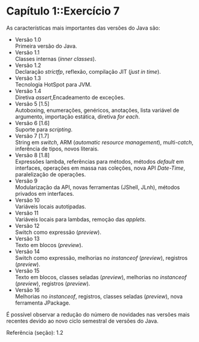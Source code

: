 # Capítulo 1::Exercício 7

As características mais importantes das versões do Java são:

- Versão 1.0<br/>Primeira versão do Java.
- Versão 1.1<br/>Classes internas (*inner classes*).
- Versão 1.2<br/>Declaração *strictfp*, reflexão, compilação JIT (*just in time*).
- Versão 1.3<br/>Tecnologia HotSpot para JVM.
- Versão 1.4<br/>Diretiva *assert*,Encadeamento de exceções.
- Versão 5 [1.5]<br/>Autoboxing, enumerações, genéricos, anotações, lista variável de argumento, importação estática, diretiva *for each*.
- Versão 6 [1.6]<br/> Suporte para *scripting*.
- Versão 7 [1.7]<br/> String em *switch*, ARM (*automatic resource management*), multi-*catch*, inferência de tipos, novos literais.
- Versão 8 [1.8]<br/> Expressões lambda, referências para métodos, métodos *default* em interfaces, operações em massa nas coleções, nova API *Date-Time*, paralelização de operações.
- Versão 9<br/> Modularização da API, novas ferramentas (JShell, JLnh), métodos privados em interfaces.
- Versão 10<br/> Variáveis locais autotipadas.
- Versão 11<br/> Variáveis locais para lambdas, remoção das *applets*.
- Versão 12<br/> Switch como expressão (*preview*).
- Versão 13<br/> Texto em blocos (*preview*).
- Versão 14<br/> Switch como expressão, melhorias no *instanceof* (*preview*), registros (*preview*).
- Versão 15<br/> Texto em blocos, classes seladas (*preview*), melhorias no *instanceof* (*preview*), registros (*preview*).
- Versão 16<br/> Melhorias no *instanceof*, registros, classes seladas (*preview*), nova ferramenta JPackage.

É possível observar a redução do número de novidades nas versões mais recentes devido ao novo ciclo semestral de versões do Java.

Referência (seção): 1.2